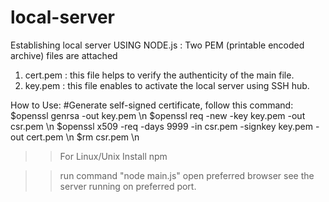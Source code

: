 # local-server

Establishing local server USING NODE.js
: Two PEM (printable encoded archive) files are attached
   1. cert.pem : this file helps to verify the authenticity of the main file.
   2. key.pem  : this file enables to activate the local server using SSH hub.

How to Use:
#Generate self-signed certificate, follow this command:
$openssl genrsa -out key.pem \n
$openssl req -new -key key.pem -out csr.pem \n
$openssl x509 -req -days 9999 -in csr.pem -signkey key.pem -out cert.pem \n
$rm csr.pem \n

>> For Linux/Unix
Install npm

>> run command "node main.js"
>> open preferred browser
>> see the server running on preferred port.


